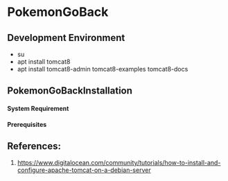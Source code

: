 # PokemonGoBack

## Development Environment
- su
- apt install tomcat8
- apt install tomcat8-admin tomcat8-examples tomcat8-docs

## PokemonGoBackInstallation

#### System Requirement


#### Prerequisites


## References:
1. https://www.digitalocean.com/community/tutorials/how-to-install-and-configure-apache-tomcat-on-a-debian-server

